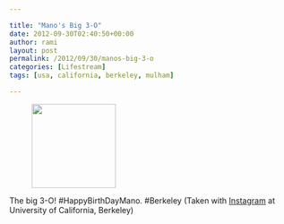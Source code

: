 ```yaml
---

title: "Mano's Big 3-O"
date: 2012-09-30T02:40:50+00:00
author: rami
layout: post
permalink: /2012/09/30/manos-big-3-o
categories: [Lifestream]
tags: [usa, california, berkeley, mulham]

---
```


<div id='gallery-99' class='gallery galleryid-1737 gallery-columns-3 gallery-size-thumbnail'>
  <figure class='gallery-item'> 
  
  <div class='gallery-icon landscape'>
    <a href='http://139.59.20.41/2012/09/30/the-big-3-o-happybirthdaymano-berkeley-taken/attachment/1738/'><img width="150" height="150" src="http://139.59.20.41/wp-content/uploads/2012/09/tumblr_mb56423nao1qb4qlko1_1280-150x150.jpg" class="attachment-thumbnail size-thumbnail" alt="" srcset="http://139.59.20.41/wp-content/uploads/2012/09/tumblr_mb56423nao1qb4qlko1_1280-150x150.jpg 150w, http://139.59.20.41/wp-content/uploads/2012/09/tumblr_mb56423nao1qb4qlko1_1280-300x300.jpg 300w, http://139.59.20.41/wp-content/uploads/2012/09/tumblr_mb56423nao1qb4qlko1_1280-100x100.jpg 100w, http://139.59.20.41/wp-content/uploads/2012/09/tumblr_mb56423nao1qb4qlko1_1280.jpg 612w" sizes="100vw" /></a>
  </div></figure>
</div>

The big 3-O! #HappyBirthDayMano. #Berkeley (Taken with [Instagram](http://instagram.com) at University of California, Berkeley)
